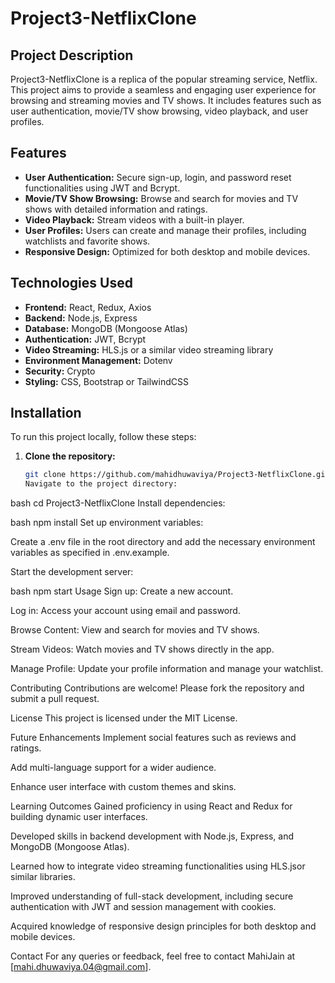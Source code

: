 # Project3-NetflixClone

## Project Description

Project3-NetflixClone is a replica of the popular streaming service, Netflix. This project aims to provide a seamless and engaging user experience for browsing and streaming movies and TV shows. It includes features such as user authentication, movie/TV show browsing, video playback, and user profiles.

## Features

- **User Authentication:** Secure sign-up, login, and password reset functionalities using JWT and Bcrypt.
- **Movie/TV Show Browsing:** Browse and search for movies and TV shows with detailed information and ratings.
- **Video Playback:** Stream videos with a built-in player.
- **User Profiles:** Users can create and manage their profiles, including watchlists and favorite shows.
- **Responsive Design:** Optimized for both desktop and mobile devices.

## Technologies Used

- **Frontend:** React, Redux, Axios
- **Backend:** Node.js, Express
- **Database:** MongoDB (Mongoose Atlas)
- **Authentication:** JWT, Bcrypt
- **Video Streaming:** HLS.js or a similar video streaming library
- **Environment Management:** Dotenv
- **Security:** Crypto
- **Styling:** CSS, Bootstrap or TailwindCSS

## Installation

To run this project locally, follow these steps:

1. **Clone the repository:**
   ```bash
   git clone https://github.com/mahidhuwaviya/Project3-NetflixClone.git
   Navigate to the project directory:
   ```

bash
cd Project3-NetflixClone
Install dependencies:

bash
npm install
Set up environment variables:

Create a .env file in the root directory and add the necessary environment variables as specified in .env.example.

Start the development server:

bash
npm start
Usage
Sign up: Create a new account.

Log in: Access your account using email and password.

Browse Content: View and search for movies and TV shows.

Stream Videos: Watch movies and TV shows directly in the app.

Manage Profile: Update your profile information and manage your watchlist.

Contributing
Contributions are welcome! Please fork the repository and submit a pull request.

License
This project is licensed under the MIT License.

Future Enhancements
Implement social features such as reviews and ratings.

Add multi-language support for a wider audience.

Enhance user interface with custom themes and skins.

Learning Outcomes
Gained proficiency in using React and Redux for building dynamic user interfaces.

Developed skills in backend development with Node.js, Express, and MongoDB (Mongoose Atlas).

Learned how to integrate video streaming functionalities using HLS.jsor similar libraries.

Improved understanding of full-stack development, including secure authentication with JWT and session management with cookies.

Acquired knowledge of responsive design principles for both desktop and mobile devices.

Contact
For any queries or feedback, feel free to contact MahiJain at [mahi.dhuwaviya.04@gmail.com].
